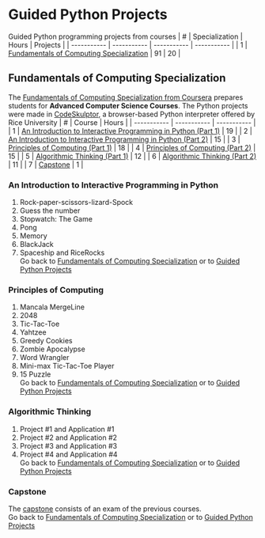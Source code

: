 # Guided Python Projects
Guided Python programming projects from courses
| # | Specialization | Hours | Projects |
| ----------- | ----------- | ----------- | ----------- |
| 1 | [Fundamentals of Computing Specialization](#fundamentals-of-computing-specialization) | 91 | 20 |

## Fundamentals of Computing Specialization
The [Fundamentals of Computing Specialization from Coursera](https://www.coursera.org/specializations/computer-fundamentals) prepares students for **Advanced Computer Science Courses**.
The Python projects were made in [CodeSkulptor](https://py2.codeskulptor.org/), a browser-based Python interpreter offered by Rice University
| # | Course | Hours |
| ----------- | ----------- | ----------- |
| 1 | [An Introduction to Interactive Programming in Python (Part 1)](#an-introduction-to-interactive-programming-in-python) | 19 |
| 2 | [An Introduction to Interactive Programming in Python (Part 2)](#an-introduction-to-interactive-programming-in-python) | 15 |
| 3 | [Principles of Computing (Part 1)](#principles-of-computing) | 18 |
| 4 | [Principles of Computing (Part 2)](#principles-of-computing) | 15 |
| 5 | [Algorithmic Thinking (Part 1)](#algorithmic-thinking) | 12 |
| 6 | [Algorithmic Thinking (Part 2)](#algorithmic-thinking) | 11 |
| 7 | [Capstone](#capstone) | 1 |
### An Introduction to Interactive Programming in Python
1. Rock-paper-scissors-lizard-Spock
2. Guess the number
3. Stopwatch: The Game
4. Pong
5. Memory
6. BlackJack
7. Spaceship and RiceRocks
<br>Go back to [Fundamentals of Computing Specialization](#fundamentals-of-computing-specialization)
or to [Guided Python Projects](#guided-python-projects)
### Principles of Computing
1. Mancala	MergeLine
2. 2048
3. Tic-Tac-Toe
4. Yahtzee
5. Greedy Cookies
6. Zombie Apocalypse
7. Word Wrangler
8. Mini-max Tic-Tac-Toe Player
9. 15 Puzzle
<br>Go back to [Fundamentals of Computing Specialization](#fundamentals-of-computing-specialization)
or to [Guided Python Projects](#guided-python-projects)
### Algorithmic Thinking
1. Project #1 and Application #1
3. Project #2 and Application #2
5. Project #3 and Application #3
7. Project #4 and Application #4
<br>Go back to [Fundamentals of Computing Specialization](#fundamentals-of-computing-specialization)
or to [Guided Python Projects](#guided-python-projects)
### Capstone
The [capstone](https://www.coursera.org/learn/fundamentals-of-computing-capstone?specialization=computer-fundamentals) consists of an exam of the previous courses.
<br>Go back to [Fundamentals of Computing Specialization](#fundamentals-of-computing-specialization)
or to [Guided Python Projects](#guided-python-projects)
